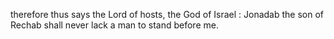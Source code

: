 therefore thus says the Lord of hosts, the God of Israel : Jonadab the son of Rechab shall never lack a man to stand before me.
